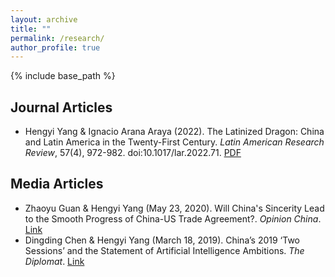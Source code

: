 ```yaml
---
layout: archive
title: ""
permalink: /research/
author_profile: true
---
```


{% include base_path %}


## Journal Articles
* Hengyi Yang & Ignacio Arana Araya (2022). The Latinized Dragon: China and Latin America in the Twenty-First Century. *Latin American Research Review*, 57(4), 972-982. doi:10.1017/lar.2022.71. [PDF](https://hengyi-yang.github.io/files/Yang_Arana_2022.pdf)

## Media Articles
* Zhaoyu Guan & Hengyi Yang (May 23, 2020). Will China's Sincerity Lead to the Smooth Progress of China-US Trade Agreement?. *Opinion China*. [Link](http://rdcy.ruc.edu.cn/zw/hxly/hxlydggx/3a504af52c4742aaa0f81d02b64d7064.htm)
* Dingding Chen & Hengyi Yang (March 18, 2019). China’s 2019 ‘Two Sessions’ and the Statement of Artificial Intelligence Ambitions. *The Diplomat*. [Link](https://thediplomat.com/2019/03/chinas-2019-two-sessions-and-the-statement-of-artificial-intelligence-ambitions/)

